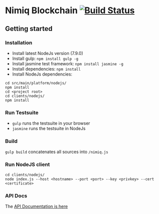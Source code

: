 # Nimiq Blockchain [![Build Status](https://travis-ci.com/nimiq-network/core.svg?token=euFrib9MJMN33MCBswws&branch=master)](https://travis-ci.com/nimiq-network/core)

## Getting started 

### Installation
- Install latest NodeJs version (7.9.0)
- Install gulp: `npm install gulp -g`
- Install jasmine test framework: `npm install jasmine -g`
- Install dependencies: `npm install`
- Install NodeJs dependencies:
```
cd src/main/platform/nodejs/
npm install
cd <project root>
cd clients/nodejs/
npm install
```

### Run Testsuite
- `gulp` runs the testsuite in your browser
- `jasmine` runs the testsuite in NodeJs

### Build
`gulp build` concatenates all sources into `/nimiq.js`

### Run NodeJS client
```
cd clients/nodejs/
node index.js --host <hostname> --port <port> --key <privkey> --cert <certificate>
```

### API Docs 
The [API Documentation is here](dist/api-documentation.md) 
